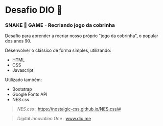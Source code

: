 ﻿# Desafio DIO :rocket:

### SNAKE :snake: GAME - Recriando jogo da cobrinha

Desafio para aprender a recriar nosso próprio "jogo da cobrinha", o popular dos anos 90.

Desenvolver o clássico de forma simples, utilizando:
 - HTML
 - CSS
 - Javascript

Utilizado também:
- Bootstrap
- Google Fonts API
- NES.css

>_NES.css_ :
>https://nostalgic-css.github.io/NES.css/#

> _Digital Innovation One_ :
>  www.dio.me
